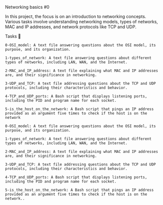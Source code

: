 Networking basics #0

In this project, the focus is on an introduction to networking concepts. Various tasks involve understanding networking models, types of networks, MAC and IP addresses, and network protocols like TCP and UDP.

Tasks 📃

    0-OSI_model: A text file answering questions about the OSI model, its purpose, and its organization.

    1-types_of_network: A text file answering questions about different types of networks, including LAN, WAN, and the Internet.

    2-MAC_and_IP_address: A text file explaining what MAC and IP addresses are, and their significance in networking.

    3-UDP_and_TCP: A text file addressing questions about the TCP and UDP protocols, including their characteristics and behavior.

    4-TCP_and_UDP_ports: A Bash script that displays listening ports, including the PID and program name for each socket.

    5-is_the_host_on_the_network: A Bash script that pings an IP address provided as an argument five times to check if the host is on the network

    0-OSI_model: A text file answering questions about the OSI model, its purpose, and its organization.

    1-types_of_network: A text file answering questions about different types of networks, including LAN, WAN, and the Internet.

    2-MAC_and_IP_address: A text file explaining what MAC and IP addresses are, and their significance in networking.

    3-UDP_and_TCP: A text file addressing questions about the TCP and UDP protocols, including their characteristics and behavior.

    4-TCP_and_UDP_ports: A Bash script that displays listening ports, including the PID and program name for each socket.

    5-is_the_host_on_the_network: A Bash script that pings an IP address provided as an argument five times to check if the host is on the network..
